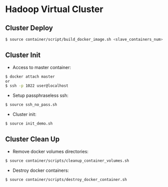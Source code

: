 # Hadoop Virtual Cluster


## Cluster Deploy <a name="deploy"></a>
```bash
$ source container/script/build_docker_image.sh <slave_containers_num>
```

## Cluster Init <a name="init"></a>
* Access to master container:
```bash
$ docker attach master
or
$ ssh -p 1022 user@localhost
```
* Setup passphraseless ssh:
```bash
$ source ssh_no_pass.sh
```
* Cluster init:
```bash
$ source init_demo.sh
```

## Cluster Clean Up
* Remove docker volumes directories:
```bash
$ source container/scripts/cleanup_container_volumes.sh
```
* Destroy docker containers:
```bash
$ source container/scripts/destroy_docker_container.sh
```